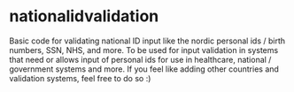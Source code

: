 nationalidvalidation
====================

Basic code for validating national ID input like the nordic personal ids / birth numbers, SSN, NHS, and more.
To be used for input validation in systems that need or allows input of personal ids for use in healthcare, national / government systems and more.
If you feel like adding other countries and validation systems, feel free to do so :)
